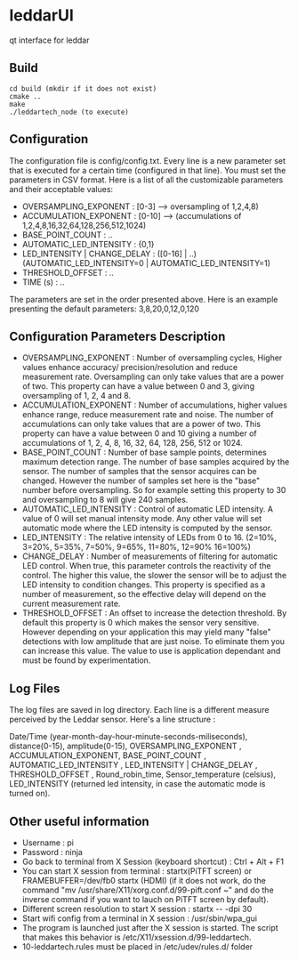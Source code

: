 leddarUI
========

qt interface for leddar

## Build

    cd build (mkdir if it does not exist)
    cmake ..
    make
    ./leddartech_node (to execute)

## Configuration
The configuration file is config/config.txt. Every line is a new parameter set that is executed for a certain time (configured in that line). You must set the parameters in CSV format. Here is a list of all the customizable parameters and their acceptable values:
 - 	OVERSAMPLING_EXPONENT           : [0-3] --> oversampling of 1,2,4,8)
 -	ACCUMULATION_EXPONENT 			: [0-10] --> (accumulations of 1,2,4,8,16,32,64,128,256,512,1024)
 -	BASE_POINT_COUNT				: ..
 -	AUTOMATIC_LED_INTENSITY 		: {0,1}		 
 -	LED_INTENSITY | CHANGE_DELAY 	: ([0-16] | ..) (AUTOMATIC_LED_INTENSITY=0 | AUTOMATIC_LED_INTENSITY=1)
 -	THRESHOLD_OFFSET				: ..
 -	TIME (s)						: ..

 The parameters are set in the order presented above. Here is an example presenting the default parameters:
 	3,8,20,0,12,0,120


## Configuration Parameters Description
- OVERSAMPLING_EXPONENT : Number of oversampling cycles, Higher values enhance accuracy/ precision/resolution and reduce measurement rate. Oversampling can only take values that are a power of two. This property can have a value between 0 and 3, giving oversampling of 1, 2, 4 and 8.
- ACCUMULATION_EXPONENT : Number of accumulations, higher values enhance range, reduce measurement rate and noise. The number of accumulations can only take values that are a power of two. This property can have a value between 0 and 10 giving a number of accumulations of 1, 2, 4, 8, 16, 32, 64, 128, 256, 512 or 1024.
- BASE_POINT_COUNT : Number of base sample points, determines maximum detection range. The number of base samples acquired by the sensor. The number of samples that the sensor acquires can be changed. However the number of samples set here is the "base" number before oversampling. So for example setting this property to 30 and oversampling to 8 will give 240 samples.
- AUTOMATIC_LED_INTENSITY : Control of automatic LED intensity. A value of 0 will set manual intensity mode. Any other value will set automatic mode where the LED intensity is computed by the sensor.
- LED_INTENSITY : The relative intensity of LEDs from 0 to 16. (2=10%, 3=20%, 5=35%, 7=50%, 9=65%, 11=80%, 12=90% 16=100%)
- CHANGE_DELAY : Number of measurements of filtering for automatic LED control. When true, this parameter controls the reactivity of the control. The higher this value, the slower the sensor will be to adjust the LED intensity to condition changes. This property is specified as a number of measurement, so the effective delay will depend on the current measurement rate.
- THRESHOLD_OFFSET : An offset to increase the detection threshold. By default this property is 0 which makes the sensor very sensitive. However depending on your application this may yield many "false" detections with low amplitude that are just noise. To eliminate them you can increase this value. The value to use is application dependant and must be found by experimentation.


## Log Files
The log files are saved in log directory. Each line is a different measure perceived by the Leddar sensor. Here's a line structure :

Date/Time (year-month-day-hour-minute-seconds-miliseconds), distance(0-15), amplitude(0-15), OVERSAMPLING_EXPONENT , ACCUMULATION_EXPONENT, BASE_POINT_COUNT , AUTOMATIC_LED_INTENSITY , LED_INTENSITY | CHANGE_DELAY , THRESHOLD_OFFSET , Round_robin_time, Sensor_temperature (celsius), LED_INTENSITY (returned led intensity, in case the automatic mode is turned on).


## Other useful information
- Username : pi
- Password : ninja
- Go back to terminal from X Session (keyboard shortcut) : Ctrl + Alt + F1
- You can start X session from terminal : startx(PiTFT screen) or FRAMEBUFFER=/dev/fb0 startx (HDMI) (if it does not work, do the command "mv /usr/share/X11/xorg.conf.d/99-pift.conf ~" and do the inverse command if you want to lauch on PiTFT screen by default).
- Different screen resolution to start X session : startx -- -dpi 30
- Start wifi config from a terminal in X session : /usr/sbin/wpa_gui
- The program is launched just after the X session is started. The script that makes this behavior is /etc/X11/xsession.d/99-leddartech. 
- 10-leddartech.rules must be placed in /etc/udev/rules.d/ folder

